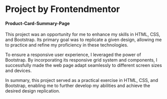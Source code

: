 # Project by Frontendmentor
#### Product-Card-Summary-Page

This project was an opportunity for me to enhance my skills in HTML, CSS, and Bootstrap. Its primary goal was to replicate a given design, allowing me to practice and refine my proficiency in these technologies.

To ensure a responsive user experience, I leveraged the power of Bootstrap. By incorporating its responsive grid system and components, I successfully made the web page adapt seamlessly to different screen sizes and devices.

In summary, this project served as a practical exercise in HTML, CSS, and Bootstrap, enabling me to further develop my abilities and achieve the desired design replication.
